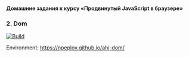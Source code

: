 #### Домашние задания к курсу «Продвинутый JavaScript в браузере»
### 2. Dom

[![Build](https://ci.appveyor.com/api/projects/status/qdg31f12aab77sud?svg=true)](https://ci.appveyor.com/project/npeplov/ajs-dom)

Environment: https://npeplov.github.io/ahj-dom/